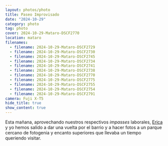 ```yaml
---
layout: photos/photo
title: Paseo Improvisado
date: "2024-10-29"
category: photo
tag: photo
cover: 2024-10-29-Mataro-DSCF2770
location: mataro
filenames:
  - filename: 2024-10-29-Mataro-DSCF2729
  - filename: 2024-10-29-Mataro-DSCF2730
  - filename: 2024-10-29-Mataro-DSCF2745
  - filename: 2024-10-29-Mataro-DSCF2734
  - filename: 2024-10-29-Mataro-DSCF2741
  - filename: 2024-10-29-Mataro-DSCF2738
  - filename: 2024-10-29-Mataro-DSCF2770
  - filename: 2024-10-29-Mataro-DSCF2775
  - filename: 2024-10-29-Mataro-DSCF2755
  - filename: 2024-10-29-Mataro-DSCF2754
  - filename: 2024-10-29-Mataro-DSCF2791
camera: Fuji X-T5
hide_title: true
show_content: true
---
```


Esta mañana, aprovechando nuestros respectivos _impasses_ laborales,
[Erica](https://www.ericafustero.com) y yo hemos salido a dar una vuelta por el
barrio y a hacer fotos a un parque cercano de fotogenia y encanto superiores
que llevaba un tiempo queriendo visitar.
